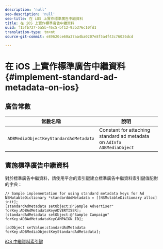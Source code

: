 ```yaml
---
description: 'null'
seo-description: 'null'
seo-title: 在 iOS 上實作標準廣告中繼資料
title: 在 iOS 上實作標準廣告中繼資料
uuid: f15fb727-5a5b-46c5-bf12-93b376c10fd1
translation-type: tm+mt
source-git-commit: e89620ce60a37aa4ba0207e8f5a4f43c76026dcd

---
```



# 在 iOS 上實作標準廣告中繼資料{#implement-standard-ad-metadata-on-ios}

## 廣告常數

| 常數名稱 | 說明   |
|---|---|
| `ADBMediaObjectKeyStandardAdMetadata` | Constant for attaching standard ad metadata on `AdInfo ADBMediaObject` |

## 實施標準廣告中繼資料

對於標準廣告中繼資料，請使用平台的索引鍵建立標準廣告中繼資料索引鍵值配對的字典：

```
// Sample implementation for using standard metadata keys for Ad 
NSMutableDictionary *standardAdMetadata = [[NSMutableDictionary alloc] init]; 
[standardAdMetadata setObject:@"Sample Advertiser" forKey:ADBAdMetadataKeyADVERTISER]; 
[standardAdMetadata setObject:@"Sample Campaign" forKey:ADBAdMetadataKeyCAMPAIGN_ID]; 
 
[adObject setValue:standardAdMetadata forKey:ADBMediaObjectKeyStandardAdMetadata];
```

[iOS 中繼資料索引鍵](/help/sdk-implement/track-av-playback/impl-std-metadata/ios-metadata-keys.md)
